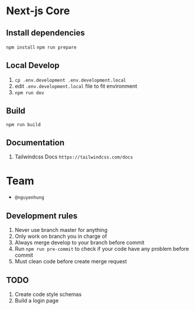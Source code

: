 # Next-js Core

## Install dependencies

`npm install`
`npm run prepare`

## Local Develop

1. `cp .env.development .env.development.local`
2. edit `.env.development.local` file to fit environment
3. `npm run dev`

## Build

`npm run build`

## Documentation

1. Tailwindcss Docs `https://tailwindcss.com/docs`

# Team

- `@nguyenhung`

## Development rules

1. Never use branch master for anything
2. Only work on branch you in charge of
3. Always merge develop to your branch before commit
4. Run `npm run pre-commit` to check if your code have any problem before commit
5. Must clean code before create merge request

## TODO

1. Create code style schemas
2. Build a login page
